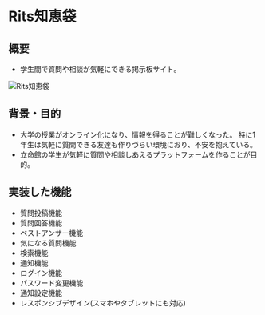 # Rits知恵袋

## 概要
- 学生間で質問や相談が気軽にできる掲示板サイト。

![Rits知恵袋](http://sugimoto-kenya.work/images/chiebukuro.jpg)

## 背景・目的
- 大学の授業がオンライン化になり、情報を得ることが難しくなった。
特に1年生は気軽に質問できる友達も作りづらい環境におり、不安を抱えている。
- 立命館の学生が気軽に質問や相談しあえるプラットフォームを作ることが目的。

## 実装した機能
- 質問投稿機能
- 質問回答機能
- ベストアンサー機能
- 気になる質問機能
- 検索機能
- 通知機能
- ログイン機能
- パスワード変更機能
- 通知設定機能
- レスポンシブデザイン(スマホやタブレットにも対応)
